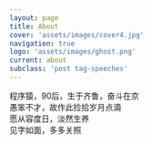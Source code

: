 ```yaml
---
layout: page
title: About
cover: 'assets/images/cover4.jpg'
navigation: true
logo: 'assets/images/ghost.png'
current: about
subclass: 'post tag-speeches'
---
```


程序猿，90后，生于齐鲁，奋斗在京  
愚笨不才，故作此捡拾岁月点滴  
愿从容度日，淡然生养   
见字如面，多多关照  